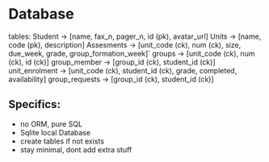 # Database
tables:
Student -> [name, fax_n, pager_n, id (pk), avatar_url]
Units -> [name, code (pk), description]
Assesments -> [unit_code (ck), num (ck), size, due_week, grade, group_formation_week]`
groups -> [unit_code (ck), num (ck), id (ck)]
group_member -> [group_id (ck), student_id (ck)]
unit_enrolment -> [unit_code (ck), student_id (ck), grade, completed, availability]
group_requests -> [group_id (ck), student_id (ck)]

## Specifics:
- no ORM, pure SQL
- Sqlite local Database
- create tables if not exists
- stay minimal, dont add extra stuff

